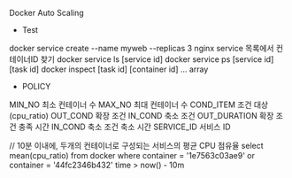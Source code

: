 Docker Auto Scaling

* Test

docker service create --name myweb --replicas 3 nginx
service 목록에서 컨테이너ID 찾기
docker service ls
[service id]
docker service ps [service id]
[task id]
docker inspect [task id]
[container id] ... array

* POLICY

MIN_NO		최소 컨테이너 수
MAX_NO		최대 컨테이너 수
COND_ITEM	조건 대상(cpu_ratio)
OUT_COND	확장 조건
IN_COND		축소 조건
OUT_DURATION	확장 조건 충족 시간
IN_COND		축소 조건 축소 시간
SERVICE_ID	서비스 ID

// 10분 이내에, 두개의 컨테이너로 구성되는 서비스의 평균 CPU 점유율
select mean(cpu_ratio) from docker where container = '1e7563c03ae9' or container = '44fc2346b432' time > now() - 10m
